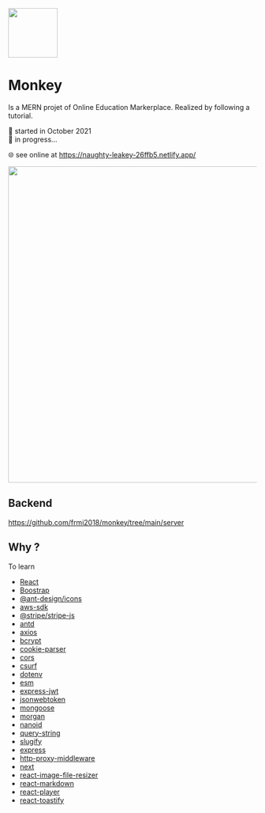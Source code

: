 <img src="https://user-images.githubusercontent.com/77573497/141653764-00ca32cb-64c0-4911-93f6-06cda302d3fc.jpg"  width="100" height=auto>

# Monkey

Is a MERN projet of Online Education Markerplace.
Realized by following a tutorial. 

📅 started in October 2021  
🚧 in progress...

🌐 see online at https://naughty-leakey-26ffb5.netlify.app/

<img src="https://github.com/frmi2018/monkey-client/blob/main/monkey1.jpg" width="640" height=auto>

## Backend

https://github.com/frmi2018/monkey/tree/main/server

## Why ?

To learn

- [React](https://fr.reactjs.org/)
- [Boostrap](https://getbootstrap.com/)
- [@ant-design/icons](https://www.npmjs.com/package/@ant-design/icons)
- [aws-sdk](https://www.npmjs.com/package/aws-sdk)
- [@stripe/stripe-js](https://www.npmjs.com/package/@stripe/stripe-js)
- [antd](https://www.npmjs.com/package/antd)
- [axios](https://www.npmjs.com/package/axios)
- [bcrypt](https://www.npmjs.com/package/bcrypt)
- [cookie-parser](https://www.npmjs.com/package/cookie-parser)
- [cors](https://www.npmjs.com/package/cors)
- [csurf](https://www.npmjs.com/package/csurf)
- [dotenv](https://www.npmjs.com/package/dotenv)
- [esm](https://www.npmjs.com/package/esm)
- [express-jwt](https://www.npmjs.com/package/express-jwt)
- [jsonwebtoken](https://www.npmjs.com/package/jsonwebtoken)
- [mongoose](https://www.npmjs.com/package/mongoose)
- [morgan](https://www.npmjs.com/package/morgan)
- [nanoid](https://www.npmjs.com/package/nanoid)
- [query-string](https://www.npmjs.com/package/query-string)
- [slugify](https://www.npmjs.com/package/slugify)
- [express](https://www.npmjs.com/package/express)
- [http-proxy-middleware](https://www.npmjs.com/package/http-proxy-middleware)
- [next](https://www.npmjs.com/package/next)
- [react-image-file-resizer](https://www.npmjs.com/package/react-image-file-resizer)
- [react-markdown](https://www.npmjs.com/search?q=react-markdown)
- [react-player](https://www.npmjs.com/package/react-player)
- [react-toastify](https://www.npmjs.com/package/react-toastify)
